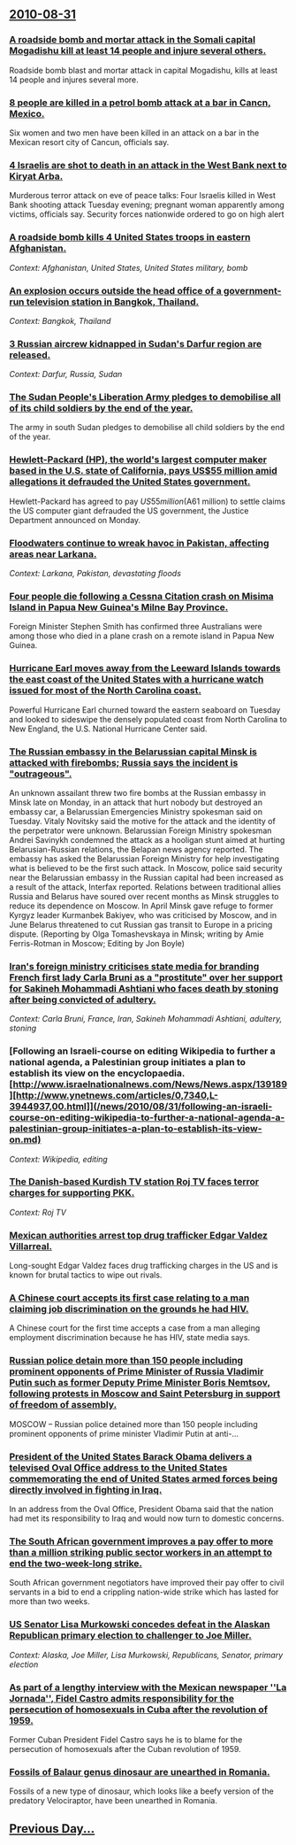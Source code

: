 ## [2010-08-31](/news/2010/08/31/index.md)

### [A roadside bomb and mortar attack in the Somali capital Mogadishu kill at least 14 people and injure several others. ](/news/2010/08/31/a-roadside-bomb-and-mortar-attack-in-the-somali-capital-mogadishu-kill-at-least-14-people-and-injure-several-others.md)
Roadside bomb blast and mortar attack in capital Mogadishu, kills at least 14 people and injures several more.

### [8 people are killed in a petrol bomb attack at a bar in Cancn, Mexico. ](/news/2010/08/31/8-people-are-killed-in-a-petrol-bomb-attack-at-a-bar-in-cancun-mexico.md)
Six women and two men have been killed in an attack on a bar in the Mexican resort city of Cancun, officials say.

### [4 Israelis are shot to death in an attack in the West Bank next to Kiryat Arba. ](/news/2010/08/31/4-israelis-are-shot-to-death-in-an-attack-in-the-west-bank-next-to-kiryat-arba.md)
Murderous terror attack on eve of peace talks: Four Israelis killed in West Bank shooting attack Tuesday evening; pregnant woman apparently among victims, officials say. Security forces nationwide ordered to go on high alert 

### [A roadside bomb kills 4 United States troops in eastern Afghanistan. ](/news/2010/08/31/a-roadside-bomb-kills-4-united-states-troops-in-eastern-afghanistan.md)
_Context: Afghanistan, United States, United States military, bomb_

### [An explosion occurs outside the head office of a government-run television station in Bangkok, Thailand. ](/news/2010/08/31/an-explosion-occurs-outside-the-head-office-of-a-government-run-television-station-in-bangkok-thailand.md)
_Context: Bangkok, Thailand_

### [3 Russian aircrew kidnapped in Sudan's Darfur region are released. ](/news/2010/08/31/3-russian-aircrew-kidnapped-in-sudan-s-darfur-region-are-released.md)
_Context: Darfur, Russia, Sudan_

### [The Sudan People's Liberation Army pledges to demobilise all of its child soldiers by the end of the year. ](/news/2010/08/31/the-sudan-people-s-liberation-army-pledges-to-demobilise-all-of-its-child-soldiers-by-the-end-of-the-year.md)
The army in south Sudan pledges to demobilise all child soldiers by the end of the year.

### [Hewlett-Packard (HP), the world's largest computer maker based in the U.S. state of California, pays US$55 million amid allegations it defrauded the United States government. ](/news/2010/08/31/hewlett-packard-hp-the-world-s-largest-computer-maker-based-in-the-u-s-state-of-california-pays-us-55-million-amid-allegations-it-defra.md)
Hewlett-Packard has agreed to pay $US55 million ($A61 million) to settle claims the US computer giant defrauded the US government, the Justice Department announced on Monday.

### [Floodwaters continue to wreak havoc in Pakistan, affecting areas near Larkana. ](/news/2010/08/31/floodwaters-continue-to-wreak-havoc-in-pakistan-affecting-areas-near-larkana.md)
_Context: Larkana, Pakistan, devastating floods_

### [Four people die following a Cessna Citation crash on Misima Island in Papua New Guinea's Milne Bay Province. ](/news/2010/08/31/four-people-die-following-a-cessna-citation-crash-on-misima-island-in-papua-new-guinea-s-milne-bay-province.md)
Foreign Minister Stephen Smith has confirmed three Australians were among those who died in a plane crash on a remote island in Papua New Guinea.

### [Hurricane Earl moves away from the Leeward Islands towards the east coast of the United States with a hurricane watch issued for most of the North Carolina coast. ](/news/2010/08/31/hurricane-earl-moves-away-from-the-leeward-islands-towards-the-east-coast-of-the-united-states-with-a-hurricane-watch-issued-for-most-of-the.md)
Powerful Hurricane Earl churned toward the eastern seaboard on Tuesday and looked to sideswipe the densely populated coast from North Carolina to New England, the U.S. National Hurricane Center said.

### [The Russian embassy in the Belarussian capital Minsk is attacked with firebombs; Russia says the incident is "outrageous". ](/news/2010/08/31/the-russian-embassy-in-the-belarussian-capital-minsk-is-attacked-with-firebombs-russia-says-the-incident-is-outrageous.md)
An unknown assailant threw two fire bombs at the Russian embassy in Minsk late on Monday, in an attack that hurt nobody but destroyed an embassy car, a Belarussian Emergencies Ministry spokesman said on Tuesday. Vitaly Novitsky said the motive for the attack and the identity of the perpetrator were unknown. Belarussian Foreign Ministry spokesman Andrei Savinykh condemned the attack as a hooligan stunt aimed at hurting Belarusian-Russian relations, the Belapan news agency reported. The embassy has asked the Belarussian Foreign Ministry for help investigating what is believed to be the first such attack. In Moscow, police said security near the Belarussian embassy in the Russian capital had been increased as a result of the attack, Interfax reported. Relations between traditional allies Russia and Belarus have soured over recent months as Minsk struggles to reduce its dependence on Moscow. In April Minsk gave refuge to former Kyrgyz leader Kurmanbek Bakiyev, who was criticised by Moscow, and in June Belarus threatened to cut Russian gas transit to Europe in a pricing dispute. (Reporting by Olga Tomashevskaya in Minsk; writing by Amie Ferris-Rotman in Moscow; Editing by Jon Boyle)

### [Iran's foreign ministry criticises state media for branding French first lady Carla Bruni as a "prostitute" over her support for Sakineh Mohammadi Ashtiani who faces death by stoning after being convicted of adultery. ](/news/2010/08/31/iran-s-foreign-ministry-criticises-state-media-for-branding-french-first-lady-carla-bruni-as-a-prostitute-over-her-support-for-sakineh-moh.md)
_Context: Carla Bruni, France, Iran, Sakineh Mohammadi Ashtiani, adultery, stoning_

### [Following an Israeli-course on editing Wikipedia to further a national agenda, a Palestinian group initiates a plan to establish its view on the encyclopaedia.[http://www.israelnationalnews.com/News/News.aspx/139189][http://www.ynetnews.com/articles/0,7340,L-3944937,00.html]](/news/2010/08/31/following-an-israeli-course-on-editing-wikipedia-to-further-a-national-agenda-a-palestinian-group-initiates-a-plan-to-establish-its-view-on.md)
_Context: Wikipedia, editing_

### [The Danish-based Kurdish TV station Roj TV faces terror charges for supporting PKK. ](/news/2010/08/31/the-danish-based-kurdish-tv-station-roj-tv-faces-terror-charges-for-supporting-pkk.md)
_Context: Roj TV_

### [Mexican authorities arrest top drug trafficker Edgar Valdez Villarreal. ](/news/2010/08/31/mexican-authorities-arrest-top-drug-trafficker-edgar-valdez-villarreal.md)
Long-sought Edgar Valdez faces drug trafficking charges in the US and is known for brutal tactics to wipe out rivals.

### [A Chinese court accepts its first case relating to a man claiming job discrimination on the grounds he had HIV. ](/news/2010/08/31/a-chinese-court-accepts-its-first-case-relating-to-a-man-claiming-job-discrimination-on-the-grounds-he-had-hiv.md)
A Chinese court for the first time accepts a case from a man alleging employment discrimination because he has HIV, state media says.

### [Russian police detain more than 150 people including prominent opponents of Prime Minister of Russia Vladimir Putin such as former Deputy Prime Minister Boris Nemtsov, following protests in Moscow and Saint Petersburg in support of freedom of assembly. ](/news/2010/08/31/russian-police-detain-more-than-150-people-including-prominent-opponents-of-prime-minister-of-russia-vladimir-putin-such-as-former-deputy-pr.md)
MOSCOW &ndash; Russian police detained more than 150 people including prominent opponents of prime minister Vladimir Putin at anti-&hellip;

### [President of the United States Barack Obama delivers a televised Oval Office address to the United States commemorating the end of United States armed forces being directly involved in fighting in Iraq. ](/news/2010/08/31/president-of-the-united-states-barack-obama-delivers-a-televised-oval-office-address-to-the-united-states-commemorating-the-end-of-united-st.md)
In an address from the Oval Office, President Obama said that the nation had met its responsibility to Iraq and would now turn to domestic concerns.

### [The South African government improves a pay offer to more than a million striking public sector workers in an attempt to end the two-week-long strike. ](/news/2010/08/31/the-south-african-government-improves-a-pay-offer-to-more-than-a-million-striking-public-sector-workers-in-an-attempt-to-end-the-two-week-lo.md)
South African government negotiators have improved their pay offer to civil servants in a bid to end a crippling nation-wide strike which has lasted for more than two weeks.

### [US Senator Lisa Murkowski concedes defeat in the Alaskan Republican primary election to challenger to Joe Miller. ](/news/2010/08/31/us-senator-lisa-murkowski-concedes-defeat-in-the-alaskan-republican-primary-election-to-challenger-to-joe-miller.md)
_Context: Alaska, Joe Miller, Lisa Murkowski, Republicans, Senator, primary election_

### [As part of a lengthy interview with the Mexican newspaper ''La Jornada'', Fidel Castro admits responsibility for the persecution of homosexuals in Cuba after the revolution of 1959.](/news/2010/08/31/as-part-of-a-lengthy-interview-with-the-mexican-newspaper-la-jornada-fidel-castro-admits-responsibility-for-the-persecution-of-homosexu.md)
Former Cuban President Fidel Castro says he is to blame for the persecution of homosexuals after the Cuban revolution of 1959.

### [Fossils of Balaur genus dinosaur are unearthed in Romania. ](/news/2010/08/31/fossils-of-balaur-genus-dinosaur-are-unearthed-in-romania.md)
Fossils of a new type of dinosaur, which looks like a beefy version of the predatory Velociraptor, have been unearthed in Romania.

## [Previous Day...](/news/2010/08/30/index.md)

